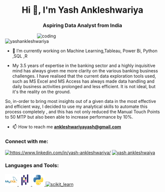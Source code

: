 <h1 align="center">Hi 👋, I'm Yash Ankleshwariya</h1>
<h3 align="center">Aspiring Data Analyst from India</h3>

<img align="right" alt="coding" width="400" src="https://user-images.githubusercontent.com/55389276/140866485-8fb1c876-9a8f-4d6a-98dc-08c4981eaf70.gif">


<p align="left"> <img src="https://komarev.com/ghpvc/?username=yashankleshwariya&label=Profile%20views&color=0e75b6&style=flat" alt="yashankleshwariya" /> </p>

- 🔭 I’m currently working on Machine Learning,Tableau, Power Bi, Python ,SQL ,R 

- My 3.5 years of expertise in the banking sector and a highly inquisitive mind has always given me more clarity on the various banking business challenges. I have realised that the current data exploration tools used, such as MS Excel and MS Access has always made data handling and daily business activities prolonged and less efficient. It is not ideal, but it's the reality on the ground.

So, in-order to bring most insights out of a given data in the most effective and efficient way, I decided to use my analytical skills to automate this process completely , and this has not only reduced the Manual Touch Points to 50 MTP but also been able to increase performance by 10%.

- 📫 How to reach me **ankleshwariyayash@gmail.com**

<h3 align="left">Connect with me:</h3>
<p align="left">
<a href="https://linkedin.com/in/https://www.linkedin.com/in/yash-ankleshwariya/" target="blank"><img align="center" src="https://raw.githubusercontent.com/rahuldkjain/github-profile-readme-generator/master/src/images/icons/Social/linked-in-alt.svg" alt="https://www.linkedin.com/in/yash-ankleshwariya/" height="30" width="40" /></a>
<a href="https://kaggle.com/yash ankleshwaiya" target="blank"><img align="center" src="https://raw.githubusercontent.com/rahuldkjain/github-profile-readme-generator/master/src/images/icons/Social/kaggle.svg" alt="yash ankleshwaiya" height="30" width="40" /></a>
</p>

<h3 align="left">Languages and Tools:</h3>
<p align="left"> <a href="https://www.mysql.com/" target="_blank" rel="noreferrer"> <img src="https://raw.githubusercontent.com/devicons/devicon/master/icons/mysql/mysql-original-wordmark.svg" alt="mysql" width="40" height="40"/> </a> <a href="https://pandas.pydata.org/" target="_blank" rel="noreferrer"> <img src="https://raw.githubusercontent.com/devicons/devicon/2ae2a900d2f041da66e950e4d48052658d850630/icons/pandas/pandas-original.svg" alt="pandas" width="40" height="40"/> </a> <a href="https://www.python.org" target="_blank" rel="noreferrer"> <img src="https://raw.githubusercontent.com/devicons/devicon/master/icons/python/python-original.svg" alt="python" width="40" height="40"/> </a> <a href="https://scikit-learn.org/" target="_blank" rel="noreferrer"> <img src="https://upload.wikimedia.org/wikipedia/commons/0/05/Scikit_learn_logo_small.svg" alt="scikit_learn" width="40" height="40"/> </a> </p>




